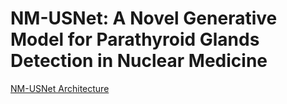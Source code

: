 # NM-USNet: A Novel Generative Model for Parathyroid Glands Detection in Nuclear Medicine
[NM-USNet Architecture](Images/Methodologie.pdf)

